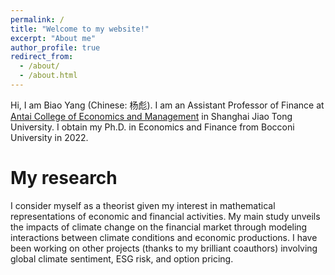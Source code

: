 ```yaml
---
permalink: /
title: "Welcome to my website!"
excerpt: "About me"
author_profile: true
redirect_from: 
  - /about/
  - /about.html
---
```


 
Hi, I am Biao Yang (Chinese: 杨彪). I am an Assistant Professor of Finance at [Antai College of Economics and Management](https://www.acem.sjtu.edu.cn/en/) in Shanghai Jiao Tong University. I obtain my Ph.D. in Economics and Finance from Bocconi University in 2022.  

My research
======
I consider myself as a theorist given my interest in mathematical representations of economic and financial activities. My main study unveils the impacts of climate change on the financial market through modeling interactions between climate conditions and economic productions. I have been working on other projects (thanks to my brilliant coauthors)   involving global climate sentiment, ESG risk, and option pricing.
